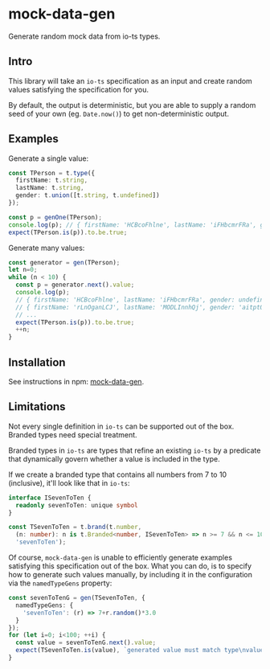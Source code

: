 # mock-data-gen

Generate random mock data from io-ts types.

## Intro

This library will take an `io-ts` specification as an input and create random 
values satisfying the specification for you.

By default, the output is deterministic, but you are able to supply a random
seed of your own (eg. `Date.now()`) to get non-deterministic output.

## Examples

Generate a single value: 

```typescript
const TPerson = t.type({
  firstName: t.string,
  lastName: t.string,
  gender: t.union([t.string, t.undefined])
});

const p = genOne(TPerson);
console.log(p); // { firstName: 'HCBcoFhlne', lastName: 'iFHbcmrFRa', gender: undefined }
expect(TPerson.is(p)).to.be.true;
```

Generate many values:

```typescript
const generator = gen(TPerson);
let n=0;
while (n < 10) {
  const p = generator.next().value;
  console.log(p);
  // { firstName: 'HCBcoFhlne', lastName: 'iFHbcmrFRa', gender: undefined }
  // { firstName: 'rLnOganLCJ', lastName: 'MODLInnhQj', gender: 'aitptOOKHm' }
  // ...
  expect(TPerson.is(p)).to.be.true;
  ++n;
}
```

## Installation

See instructions in npm: [mock-data-gen](https://www.npmjs.com/package/mock-data-gen).

## Limitations

Not every single definition in `io-ts` can be supported out of the box.
Branded types need special treatment.

Branded types in `io-ts` are types that refine an existing `io-ts` by a
predicate that dynamically govern whether a value is included in the type.

If we create a branded type that contains all numbers from 7 to 10 
(inclusive), it'll look like that in `io-ts`:

```typescript
interface ISevenToTen {
  readonly sevenToTen: unique symbol
}

const TSevenToTen = t.brand(t.number,
  (n: number): n is t.Branded<number, ISevenToTen> => n >= 7 && n <= 10,
  'sevenToTen');
```

Of course, `mock-data-gen` is unable to efficiently generate examples 
satisfying this specification out of the box. What you can do, is to 
specify how to generate such values manually, by including it in the
configuration via the `namedTypeGens` property:

```typescript
const sevenToTenG = gen(TSevenToTen, {
  namedTypeGens: {
    'sevenToTen': (r) => 7+r.random()*3.0
  }
});
for (let i=0; i<100; ++i) {
  const value = sevenToTenG.next().value;
  expect(TSevenToTen.is(value), `generated value must match type\nvalue:\t${value}\ntype:\t${TSevenToTen.name}\n`).to.be.true;
}
```
